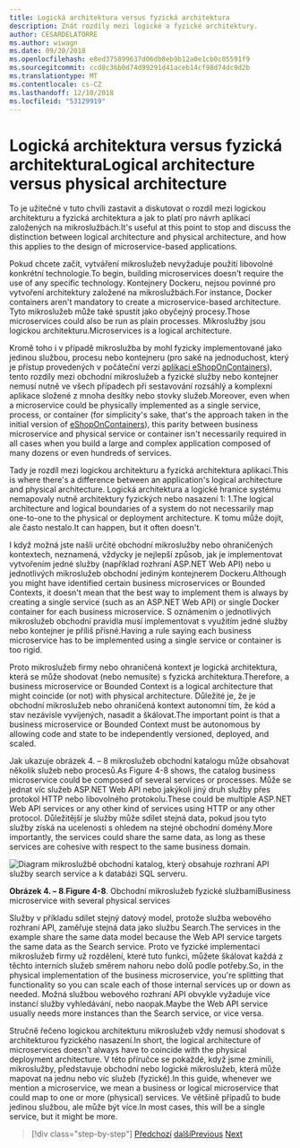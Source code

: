 ```yaml
---
title: Logická architektura versus fyzická architektura
description: Znát rozdíly mezi logické a fyzické architektury.
author: CESARDELATORRE
ms.author: wiwagn
ms.date: 09/20/2018
ms.openlocfilehash: e8ed375899637d06db8eb9b12a0e1cb0c05591f9
ms.sourcegitcommit: ccd8c36b0d74d99291d41aceb14cf98d74dc9d2b
ms.translationtype: MT
ms.contentlocale: cs-CZ
ms.lasthandoff: 12/10/2018
ms.locfileid: "53129919"
---
```

# <a name="logical-architecture-versus-physical-architecture"></a><span data-ttu-id="83673-103">Logická architektura versus fyzická architektura</span><span class="sxs-lookup"><span data-stu-id="83673-103">Logical architecture versus physical architecture</span></span>

<span data-ttu-id="83673-104">To je užitečné v tuto chvíli zastavit a diskutovat o rozdíl mezi logickou architekturu a fyzická architektura a jak to platí pro návrh aplikací založených na mikroslužbách.</span><span class="sxs-lookup"><span data-stu-id="83673-104">It's useful at this point to stop and discuss the distinction between logical architecture and physical architecture, and how this applies to the design of microservice-based applications.</span></span>

<span data-ttu-id="83673-105">Pokud chcete začít, vytváření mikroslužeb nevyžaduje použití libovolné konkrétní technologie.</span><span class="sxs-lookup"><span data-stu-id="83673-105">To begin, building microservices doesn't require the use of any specific technology.</span></span> <span data-ttu-id="83673-106">Kontejnery Dockeru, nejsou povinné pro vytvoření architektury založené na mikroslužbách.</span><span class="sxs-lookup"><span data-stu-id="83673-106">For instance, Docker containers aren't mandatory to create a microservice-based architecture.</span></span> <span data-ttu-id="83673-107">Tyto mikroslužeb může také spustit jako obyčejný procesy.</span><span class="sxs-lookup"><span data-stu-id="83673-107">Those microservices could also be run as plain processes.</span></span> <span data-ttu-id="83673-108">Mikroslužby jsou logickou architekturu.</span><span class="sxs-lookup"><span data-stu-id="83673-108">Microservices is a logical architecture.</span></span>

<span data-ttu-id="83673-109">Kromě toho i v případě mikroslužba by mohl fyzicky implementované jako jedinou službou, procesu nebo kontejneru (pro saké na jednoduchost, který je přístup provedených v počáteční verzi [aplikaci eShopOnContainers](https://aka.ms/MicroservicesArchitecture)), tento rozdíly mezi obchodní mikroslužeb a fyzické služby nebo kontejner nemusí nutně ve všech případech při sestavování rozsáhlý a komplexní aplikace složené z mnoha desítky nebo stovky služeb.</span><span class="sxs-lookup"><span data-stu-id="83673-109">Moreover, even when a microservice could be physically implemented as a single service, process, or container (for simplicity's sake, that's the approach taken in the initial version of [eShopOnContainers](https://aka.ms/MicroservicesArchitecture)), this parity between business microservice and physical service or container isn't necessarily required in all cases when you build a large and complex application composed of many dozens or even hundreds of services.</span></span>

<span data-ttu-id="83673-110">Tady je rozdíl mezi logickou architekturu a fyzická architektura aplikací.</span><span class="sxs-lookup"><span data-stu-id="83673-110">This is where there's a difference between an application's logical architecture and physical architecture.</span></span> <span data-ttu-id="83673-111">Logická architektura a logické hranice systému nemapovaly nutně architektury fyzických nebo nasazení 1: 1.</span><span class="sxs-lookup"><span data-stu-id="83673-111">The logical architecture and logical boundaries of a system do not necessarily map one-to-one to the physical or deployment architecture.</span></span> <span data-ttu-id="83673-112">K tomu může dojít, ale často nestalo.</span><span class="sxs-lookup"><span data-stu-id="83673-112">It can happen, but it often doesn't.</span></span>

<span data-ttu-id="83673-113">I když možná jste našli určité obchodní mikroslužby nebo ohraničených kontextech, neznamená, vždycky je nejlepší způsob, jak je implementovat vytvořením jedné služby (například rozhraní ASP.NET Web API) nebo u jednotlivých mikroslužeb obchodní jediným kontejnerem Dockeru.</span><span class="sxs-lookup"><span data-stu-id="83673-113">Although you might have identified certain business microservices or Bounded Contexts, it doesn't mean that the best way to implement them is always by creating a single service (such as an ASP.NET Web API) or single Docker container for each business microservice.</span></span> <span data-ttu-id="83673-114">S oznámením o jednotlivých mikroslužeb obchodní pravidla musí implementovat s využitím jedné služby nebo kontejner je příliš přísné.</span><span class="sxs-lookup"><span data-stu-id="83673-114">Having a rule saying each business microservice has to be implemented using a single service or container is too rigid.</span></span>

<span data-ttu-id="83673-115">Proto mikroslužeb firmy nebo ohraničená kontext je logická architektura, která se může shodovat (nebo nemusíte) s fyzická architektura.</span><span class="sxs-lookup"><span data-stu-id="83673-115">Therefore, a business microservice or Bounded Context is a logical architecture that might coincide (or not) with physical architecture.</span></span> <span data-ttu-id="83673-116">Důležité je, že je obchodní mikroslužeb nebo ohraničená kontext autonomní tím, že kód a stav nezávisle vyvíjených, nasadit a škálovat.</span><span class="sxs-lookup"><span data-stu-id="83673-116">The important point is that a business microservice or Bounded Context must be autonomous by allowing code and state to be independently versioned, deployed, and scaled.</span></span>

<span data-ttu-id="83673-117">Jak ukazuje obrázek 4. – 8 mikroslužeb obchodní katalogu může obsahovat několik služeb nebo procesů.</span><span class="sxs-lookup"><span data-stu-id="83673-117">As Figure 4-8 shows, the catalog business microservice could be composed of several services or processes.</span></span> <span data-ttu-id="83673-118">Může se jednat víc služeb ASP.NET Web API nebo jakýkoli jiný druh služby přes protokol HTTP nebo libovolného protokolu.</span><span class="sxs-lookup"><span data-stu-id="83673-118">These could be multiple ASP.NET Web API services or any other kind of services using HTTP or any other protocol.</span></span> <span data-ttu-id="83673-119">Důležitější je služby může sdílet stejná data, pokud jsou tyto služby získá na ucelenosti s ohledem na stejné obchodní domény.</span><span class="sxs-lookup"><span data-stu-id="83673-119">More importantly, the services could share the same data, as long as these services are cohesive with respect to the same business domain.</span></span>

![Diagram mikroslužbě obchodní katalog, který obsahuje rozhraní API služby search service a k databázi SQL serveru.](./media/image8.png)

<span data-ttu-id="83673-121">**Obrázek 4. – 8**.</span><span class="sxs-lookup"><span data-stu-id="83673-121">**Figure 4-8**.</span></span> <span data-ttu-id="83673-122">Obchodní mikroslužeb fyzické službami</span><span class="sxs-lookup"><span data-stu-id="83673-122">Business microservice with several physical services</span></span>

<span data-ttu-id="83673-123">Služby v příkladu sdílet stejný datový model, protože služba webového rozhraní API, zaměřuje stejná data jako službu Search.</span><span class="sxs-lookup"><span data-stu-id="83673-123">The services in the example share the same data model because the Web API service targets the same data as the Search service.</span></span> <span data-ttu-id="83673-124">Proto ve fyzické implementaci mikroslužeb firmy už rozdělení, které tuto funkci, můžete škálovat každá z těchto interních služeb směrem nahoru nebo dolů podle potřeby.</span><span class="sxs-lookup"><span data-stu-id="83673-124">So, in the physical implementation of the business microservice, you're splitting that functionality so you can scale each of those internal services up or down as needed.</span></span> <span data-ttu-id="83673-125">Možná službou webového rozhraní API obvykle vyžaduje více instancí služby vyhledávání, nebo naopak.</span><span class="sxs-lookup"><span data-stu-id="83673-125">Maybe the Web API service usually needs more instances than the Search service, or vice versa.</span></span>

<span data-ttu-id="83673-126">Stručně řečeno logickou architekturu mikroslužeb vždy nemusí shodovat s architekturou fyzického nasazení.</span><span class="sxs-lookup"><span data-stu-id="83673-126">In short, the logical architecture of microservices doesn't always have to coincide with the physical deployment architecture.</span></span> <span data-ttu-id="83673-127">V této příručce se pokaždé, když jsme zmínili, mikroslužby, představuje obchodní nebo logické mikroslužeb, která může mapovat na jednu nebo víc služeb (fyzické).</span><span class="sxs-lookup"><span data-stu-id="83673-127">In this guide, whenever we mention a microservice, we mean a business or logical microservice that could map to one or more (physical) services.</span></span> <span data-ttu-id="83673-128">Ve většině případů to bude jedinou službou, ale může být více.</span><span class="sxs-lookup"><span data-stu-id="83673-128">In most cases, this will be a single service, but it might be more.</span></span>

>[!div class="step-by-step"]
><span data-ttu-id="83673-129">[Předchozí](data-sovereignty-per-microservice.md)
>[další](distributed-data-management.md)</span><span class="sxs-lookup"><span data-stu-id="83673-129">[Previous](data-sovereignty-per-microservice.md)
[Next](distributed-data-management.md)</span></span>